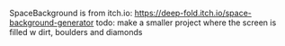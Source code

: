 SpaceBackground is from itch.io: https://deep-fold.itch.io/space-background-generator
todo: make a smaller project where the screen is filled w dirt, boulders and diamonds
